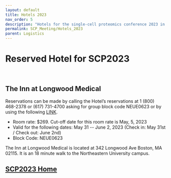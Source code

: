 ```yaml
---
layout: default
title: Hotels 2023
nav_order: 5
description: "Hotels for the single-cell proteomics conference 2023 in Boston"
permalink: SCP_Meeting/Hotels_2023
parent: Logistics
---
```


# Reserved Hotel for SCP2023


&nbsp;


## The Inn at Longwood Medical

Reservations can be made by calling the Hotel’s reservations at 1 (800) 468-2378 or (617) 731-4700 asking for group block code NEUE0623 or by using the following [LINK](https://be.synxis.com/?adult=1&arrive=2023-05-31&chain=65&child=0&currency=USD&depart=2023-06-03&group=NEUE0623&hotel=58219&level=hotel&locale=en-US&rooms=1).
* Room rate: $269. Cut-off date for this room rate is May, 5, 2023
* Valid for the following dates: May 31 -- June 2, 2023 (Check in: May 31st / Check out: June 2nd)
* Block Code: NEUE0623



The Inn at Longwood Medical is located at 342 Longwood Ave Boston, MA 02115. It is an 18 minute walk to the Northeastern University campus.


## [SCP2023 Home](https://single-cell.net/proteomics/scp2023)



&nbsp;


&nbsp;


&nbsp;


&nbsp;


&nbsp;


&nbsp;


&nbsp;


&nbsp;



&nbsp;


&nbsp;


&nbsp;


&nbsp;


&nbsp;


&nbsp;


&nbsp;


&nbsp;



&nbsp;


&nbsp;


&nbsp;


&nbsp;


&nbsp;


&nbsp;


&nbsp;


&nbsp;

